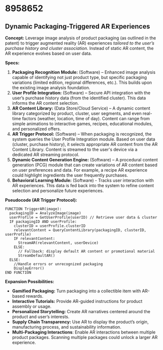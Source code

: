 # 8958652

## Dynamic Packaging-Triggered AR Experiences

**Concept:** Leverage image analysis of product packaging (as outlined in the patent) to trigger augmented reality (AR) experiences *tailored to the user’s purchase history and cluster association*. Instead of static AR content, the AR experience evolves based on user data.

**Specs:**

1.  **Packaging Recognition Module:** (Software) – Enhanced image analysis capable of identifying not just product type, but specific packaging variations (limited edition, regional differences, etc.). This builds upon the existing image analysis foundation.
2.  **User Profile Integration:** (Software) – Secure API integration with the user’s purchase history data (from the identified cluster). This data informs the AR content selection.
3.  **AR Content Library:** (Data Store/Cloud Service) – A dynamic content library categorized by product, cluster, user segments, and even real-time factors (weather, location, time of day). Content can range from simple animations to interactive games, recipes, educational modules, and personalized offers.
4.  **AR Trigger Protocol:** (Software) – When packaging is recognized, the system queries the User Profile Integration module. Based on user data (cluster, purchase history), it selects appropriate AR content from the AR Content Library. Content is streamed to the user's device via a dedicated AR streaming protocol.
5.  **Dynamic Content Generation Engine:** (Software) –  A procedural content generation (PCG) module that can create variations of AR content based on user preferences and data. For example, a recipe AR experience could highlight ingredients the user frequently purchases.
6.  **Behavioral Learning Module:** (Software) -  Tracks user interaction with AR experiences. This data is fed back into the system to refine content selection and personalize future experiences.

**Pseudocode (AR Trigger Protocol):**

```
FUNCTION TriggerAR(image):
  packagingID = AnalyzeImage(image)
  userProfile = GetUserProfile(userID) // Retrieve user data & cluster
  IF packagingID AND userProfile:
    clusterID = userProfile.clusterID
    relevantContent = QueryContentLibrary(packagingID, clusterID, userProfile)
    IF relevantContent:
      StreamAR(relevantContent, userDevice)
    ELSE:
      // Fallback: display default AR content or promotional material
      StreamDefaultAR()
  ELSE:
    //Handle errors or unrecognized packaging
    DisplayError()
END FUNCTION
```

**Expansion Possibilities:**

*   **Gamified Packaging:** Turn packaging into a collectible item with AR-based rewards.
*   **Interactive Tutorials:** Provide AR-guided instructions for product assembly or usage.
*   **Personalized Storytelling:** Create AR narratives centered around the product and user’s interests.
*   **Supply Chain Transparency:**  Use AR to display the product’s origin, manufacturing process, and sustainability information.
*   **Multi-Packaging Interactions**:  Enable AR interactions between multiple product packages. Scanning multiple packages could unlock a larger AR experience.